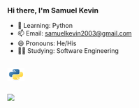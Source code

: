 ### Hi there, I'm Samuel Kevin
- 🌱 Learning: Python 
- 📫 Email: samuelkevin2003@gmail.com
- 😄 Pronouns: He/His
- 👨‍🎓 Studying: Software Engineering


<div style="display: inline_block"><br>
  <img align="center" alt="Rafa-Python" height="30" width="40" src="https://raw.githubusercontent.com/devicons/devicon/master/icons/python/python-original.svg">
</div>
  
  ##
  
  <div> 
  <a href="https://www.linkedin.com/in/samuelkevin-/" target="_blank"><img src="https://img.shields.io/badge/-LinkedIn-%230077B5?style=for-the-badge&logo=linkedin&logoColor=white" target="_blank"></a> 
 
</div>
